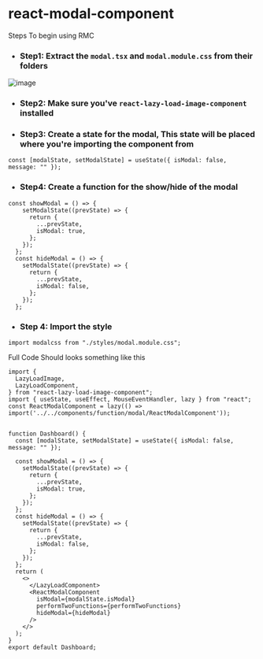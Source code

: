 # react-modal-component

Steps To begin using RMC

- ### Step1: Extract the `modal.tsx` and `modal.module.css` from their folders

![image](https://github.com/creative-tutorials/react-modal-component/assets/68476321/4b02eafb-7ee3-4796-b7ff-17ec3c6e64f8)


- ### Step2: Make sure you've `react-lazy-load-image-component` installed

- ### Step3: Create a state for the modal, This state will be placed where you're importing the component from

```tsx
const [modalState, setModalState] = useState({ isModal: false, message: "" });
```

- ### Step4: Create a function for the show/hide of the modal

```tsx
const showModal = () => {
    setModalState((prevState) => {
      return {
        ...prevState,
        isModal: true,
      };
    });
  };
  const hideModal = () => {
    setModalState((prevState) => {
      return {
        ...prevState,
        isModal: false,
      };
    });
  };
  ```
  
- ### Step 4: Import the style

```tsx
import modalcss from "./styles/modal.module.css";
```

Full Code Should looks something like this

```tsx
import {
  LazyLoadImage,
  LazyLoadComponent,
} from "react-lazy-load-image-component";
import { useState, useEffect, MouseEventHandler, lazy } from "react";
const ReactModalComponent = lazy(() => import('../../components/function/modal/ReactModalComponent'));


function Dashboard() {
  const [modalState, setModalState] = useState({ isModal: false, message: "" });

  const showModal = () => {
    setModalState((prevState) => {
      return {
        ...prevState,
        isModal: true,
      };
    });
  };
  const hideModal = () => {
    setModalState((prevState) => {
      return {
        ...prevState,
        isModal: false,
      };
    });
  };
  return (
    <>
      </LazyLoadComponent>
      <ReactModalComponent
        isModal={modalState.isModal}
        performTwoFunctions={performTwoFunctions}
        hideModal={hideModal}
      />
    </>
  );
}
export default Dashboard;
```
